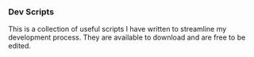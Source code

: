 
### Dev Scripts

This is a collection of useful scripts I have written to streamline my development process. They are available to download and are free to be edited.

